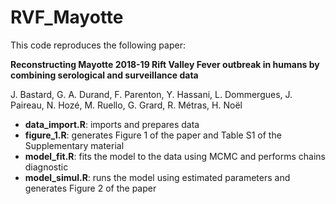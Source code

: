 # RVF_Mayotte
This code reproduces the following paper:

**Reconstructing Mayotte 2018-19 Rift Valley Fever outbreak in humans by combining serological and surveillance data**

J. Bastard, G. A. Durand, F. Parenton, Y. Hassani, L. Dommergues, J. Paireau, N. Hozé, M. Ruello, G. Grard, R. Métras, H. Noël



* **data_import.R**: imports and prepares data
* **figure_1.R**: generates Figure 1 of the paper and Table S1 of the Supplementary material
* **model_fit.R**: fits the model to the data using MCMC and performs chains diagnostic
* **model_simul.R**: runs the model using estimated parameters and generates Figure 2 of the paper

